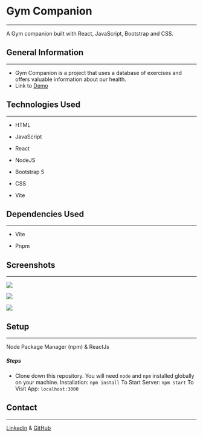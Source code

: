 Gym Companion
================

* * *

A Gym companion built with React, JavaScript, Bootstrap and CSS.

General Information
-------------------

* * *

*  Gym Companion is a project that uses a database of exercises and offers valuable information about our health.
*  Link to [Demo](https://gym-companion-alpha.vercel.app/companion)

Technologies Used
-----------------

* * *

*   HTML

*   JavaScript

*   React

*   NodeJS

*   Bootstrap 5

*   CSS

*   Vite

Dependencies Used
-----------------

* * *

*   Vite

*   Pnpm


Screenshots
-----------

* * *

![](https://res.cloudinary.com/dm01fzgtk/image/upload/v1678725785/proyecto%20gym%20companion/screencapture-gym-kompanion-vercel-app-2023-03-13-17_41_08_xgepdx.png)

![](https://res.cloudinary.com/dm01fzgtk/image/upload/v1678725785/proyecto%20gym%20companion/screencapture-gym-kompanion-vercel-app-companion-2023-03-13-17_42_12_evuxyl.png)

![](https://res.cloudinary.com/dm01fzgtk/image/upload/v1678725785/proyecto%20gym%20companion/screencapture-gym-kompanion-vercel-app-conocimiento-2023-03-13-17_41_29_vyuznz.png)

Setup
-----

* * *

Node Package Manager (npm) & ReactJs

##### Steps

*   Clone down this repository. You will need `node` and `npm` installed globally on your machine. Installation: `npm install` To Start Server: `npm start` To Visit App: `localhost:3000`


Contact
-------

* * *

[Linkedin](https://www.linkedin.com/in/fabrizio-bertolo/)
& [GitHub](https://github.com/Fabrizionb/gym-companion)


